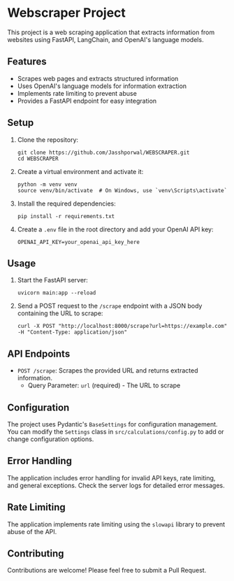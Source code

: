 # Webscraper Project

This project is a web scraping application that extracts information from websites using FastAPI, LangChain, and OpenAI's language models.


## Features

- Scrapes web pages and extracts structured information
- Uses OpenAI's language models for information extraction
- Implements rate limiting to prevent abuse
- Provides a FastAPI endpoint for easy integration

## Setup

1. Clone the repository:
   ```
   git clone https://github.com/Jasshporwal/WEBSCRAPER.git
   cd WEBSCRAPER
   ```

2. Create a virtual environment and activate it:
   ```
   python -m venv venv
   source venv/bin/activate  # On Windows, use `venv\Scripts\activate`
   ```

3. Install the required dependencies:
   ```
   pip install -r requirements.txt
   ```

4. Create a `.env` file in the root directory and add your OpenAI API key:
   ```
   OPENAI_API_KEY=your_openai_api_key_here
   ```

## Usage

1. Start the FastAPI server:
   ```
   uvicorn main:app --reload
   ```

2. Send a POST request to the `/scrape` endpoint with a JSON body containing the URL to scrape:
   ```
   curl -X POST "http://localhost:8000/scrape?url=https://example.com" -H "Content-Type: application/json"
   ```

## API Endpoints

- `POST /scrape`: Scrapes the provided URL and returns extracted information.
  - Query Parameter: `url` (required) - The URL to scrape

## Configuration

The project uses Pydantic's `BaseSettings` for configuration management. You can modify the `Settings` class in `src/calculations/config.py` to add or change configuration options.

## Error Handling

The application includes error handling for invalid API keys, rate limiting, and general exceptions. Check the server logs for detailed error messages.

## Rate Limiting

The application implements rate limiting using the `slowapi` library to prevent abuse of the API.

## Contributing

Contributions are welcome! Please feel free to submit a Pull Request.
